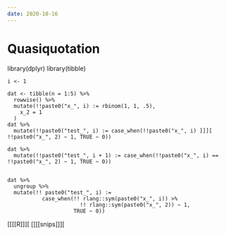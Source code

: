 ```yaml
---
date: 2020-10-16
---
```


# Quasiquotation

library(dplyr)
    library(tibble)

    i <- 1

    dat <- tibble(n = 1:5) %>%
      rowwise() %>%
      mutate(!!paste0("x_", i) := rbinom(1, 1, .5),
        x_2 = 1
      )
    dat %>%
      mutate(!!paste0("test_", i) := case_when(!!paste0("x_", i) ]]][ !!paste0("x_", 2) ~ 1, TRUE ~ 0))

    dat %>%
      mutate(!!paste0("test_", i + 1) := case_when(!!paste0("x_", i) == !!paste0("x_", 2) ~ 1, TRUE ~ 0))


    dat %>%
      ungroup %>%
      mutate(!! paste0("test_", i) := 
               case_when(!! rlang::sym(paste0("x_", i)) >% 
                           !! rlang::sym(paste0("x_", 2)) ~ 1,
                         TRUE ~ 0))

[[[[R]]][
[[[[snips]]][
